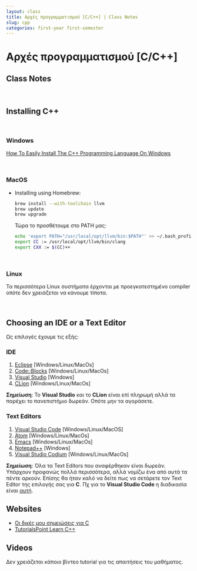 ```yaml
---
layout: class
title: Αρχές προγραμματισμού [C/C++] | Class Notes
slug: cpp
categories: first-year first-semester
---
```


# Αρχές προγραμματισμού [C/C++]

## Class Notes

<br />

## Installing C++

<br />

### Windows

[How To Easily Install The C++ Programming Language On Windows](https://randerson112358.medium.com/how-to-install-the-c-programming-language-on-windows-c9813f1c5abb)

<br />

### MacOS

* Installing using Homebrew:

	```bash
	brew install --with-toolchain llvm
	brew update
	brew upgrade
	```
	Τώρα το προσθέτουμε στο PATH μας:
	
	```bash
	echo 'export PATH="/usr/local/opt/llvm/bin:$PATH"' >> ~/.bash_profile
	export CC := /usr/local/opt/llvm/bin/clang
  export CXX := $(CC)++
	```

<br />

### Linux

Τα περισσότερα Linux συστήματα έρχονται με προεγκατεστημένο compiler οπότε δεν χρειάζεται να κάνουμε τίποτα.

<br />

## Choosing an IDE or a Text Editor

Ως επιλογές έχουμε τις εξής:

### IDE

1. [Eclipse](https://www.eclipse.org/downloads/packages/release/2021-03/r/eclipse-ide-cc-developers) [Windows/Linux/MacOs]
2. [Code::Blocks](https://www.codeblocks.org/) [Windows/Linux/MacOs]
3. [Visual Studio](https://visualstudio.microsoft.com/vs/) [Windows]
4. [CLion](https://www.jetbrains.com/clion/) [Windows/Linux/MacOs]

**Σημείωση**: Το **Visual Studio** και το **CLion** είναι επί πληρωμή αλλά τα παρέχει το πανεπιστήμιο δωρεάν. Οπότε μην τα αγοράσετε.

### Text Editors

1. [Visual Studio Code](https://code.visualstudio.com/#alt-downloads) [Windows/Linux/MacOS]
2. [Atom](https://atom.io/) [Windows/Linux/MacOs]
3. [Emacs](https://www.gnu.org/software/emacs/) [Windows/Linux/MacOs]
4. [Notepad++](https://notepad-plus-plus.org/) [Windows]
5. [Visual Studio Codium](https://vscodium.com/) [Windows/Linux/MacOs]

**Σημείωση**: Όλα τα Text Editors που αναφέρθηκαν είναι δωρεάν. Υπάρχουν προφανώς πολλά περισσότερα, αλλά νομίζω ένα από αυτά τα πέντε αρκούν. Επίσης θα ήταν καλό να δείτε πως να σετάρετε τον Text Editor της επιλογής σας για **C**. Πχ για το **Visual Studio Code** η διαδικασία είναι [αυτή](https://code.visualstudio.com/docs/languages/cpp).

## Websites

* [Οι δικές μου σημειώσεις για C](https://github.com/unipi-projects/extras/blob/main/Languages/C/README.md)
* [TutorialsPoint Learn C++](https://www.tutorialspoint.com/cplusplus/index.htm)

## Videos

Δεν χρειάζεται κάποιο βίντεο tutorial για τις απαιτήσεις του μαθήματος.
